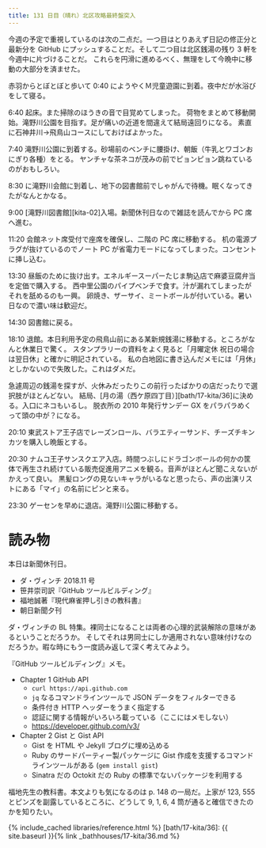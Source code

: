 ```yaml
---
title: 131 日目（晴れ）北区攻略最終盤突入
---
```


今週の予定で重視しているのは次の二点だ。一つ目はとりあえず日記の修正分と最新分を GitHub にプッシュすることだ。そして二つ目は北区銭湯の残り 3 軒を今週中に片づけることだ。
これらを円滑に進めるべく、無理をして今晩中に移動の大部分を済ませた。

赤羽からとぼとぼと歩いて 0:40 にようやくＭ児童遊園に到着。夜中だが水浴びをして寝る。

6:40 起床。また掃除のほうきの音で目覚めてしまった。
荷物をまとめて移動開始。滝野川公園を目指す。足が痛いの近道を間違えて結局遠回りになる。
素直に石神井川→飛鳥山コースにしておけばよかった。

7:40 滝野川公園に到着する。砂場前のベンチに腰掛け、朝飯（牛乳とワゴンおにぎり各種）をとる。
ヤンチャな茶ネコが茂みの前でピョンピョン跳ねているのがおもしろい。

8:30 に滝野川会館に到着し、地下の図書館前でしゃがんで待機。眠くなってきたがなんとかなる。

9:00 [滝野川図書館][kita-02]入場。新聞休刊日なので雑誌を読んでから PC 席へ進む。

11:20 会館ネット席受付で座席を確保し、二階の PC 席に移動する。
机の電源プラグが抜けているのでノート PC が省電力モードになってしまった。コンセントに挿し込む。

13:30 昼飯のために抜け出す。エネルギースーパーたじま駒込店で麻婆豆腐弁当を定価で購入する。
西中里公園のパイプベンチで食す。汁が漏れてしまったがそれを舐めるのも一興。
卵焼き、ザーサイ、ミートボールが付いている。暑い日なので濃い味は歓迎だ。

14:30 図書館に戻る。

18:10 退館。本日利用予定の飛鳥山前にある某新規銭湯に移動する。ところがなんと休業日で驚く。
スタンプラリーの資料をよく見ると「月曜定休 祝日の場合は翌日休」と確かに明記されている。
私の白地図に書き込んだメモには「月休」としかないので失敗した。これはダメだ。

急遽周辺の銭湯を探すが、火休みだったりこの前行ったばかりの店だったりで選択肢がほとんどない。
結局、[月の湯（西ケ原四丁目）][bath/17-kita/36]に決める。入口にネコもいるし。
脱衣所の 2010 年発行サンデー GX をパラパラめくって頭の中が？になる。

20:10 東武ストア王子店でレーズンロール、バラエティーサンド、チーズチキンカツを購入し晩飯とする。

20:30 ナムコ王子サンスクエア入店。時間つぶしにドラゴンボールの何かの筐体で再生され続けている販売促進用アニメを観る。音声がほとんど聞こえないがかえって良い。
黒髪ロングの見ないキャラがいるなと思ったら、声の出演リストにある「マイ」の名前にピンと来る。

23:30 ゲーセンを早めに退店。滝野川公園に移動する。

# 読み物

本日は新聞休刊日。

* ダ・ヴィンチ 2018.11 号
* 笹井崇司訳『GitHub ツールビルディング』
* 福地誠著『現代麻雀押し引きの教科書』
* 朝日新聞夕刊

ダ・ヴィンチの BL 特集。裸同士になることは両者の心理的武装解除の意味があるということだろうか。
そしてそれは男同士にしか適用されない意味付けなのだろうか。暇な時にもう一度読み返して深く考えてみよう。

『GitHub ツールビルディング』メモ。
* Chapter 1 GitHub API
  * `curl https://api.github.com`
  * `jq` なるコマンドラインツールで JSON データをフィルターできる
  * 条件付き HTTP ヘッダーをうまく指定する
  * 認証に関する情報がいろいろ載っている（ここにはメモしない）
  * https://developer.github.com/v3/
* Chapter 2 Gist と Gist API
  * Gist を HTML や Jekyll ブログに埋め込める
  * Ruby のサードパーティー製パッケージに Gist 作成を支援するコマンドラインツールがある (`gem install gist`)
  * Sinatra だの Octokit だの Ruby の標準でないパッケージを利用する

福地先生の教科書。本文よりも気になるのは p. 148 の一局だ。上家が 123, 555 とピンズを副露しているところに、どうして 9, 1, 6, 4 筒が通ると確信できたのかを知りたい。

{% include_cached libraries/reference.html %}
[bath/17-kita/36]: {{ site.baseurl }}{% link _bathhouses/17-kita/36.md %}
